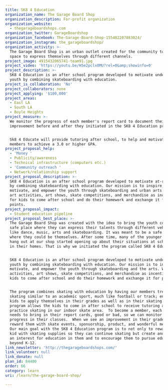 ```yaml
---
title: SK8 4 Education
organization_name: The Garage Board Shop
organization_description: For-profit organization
organization_website:
  - thegarageboardshops.com
organization_twitter: GarageBoardshop
organization_facebook: The-Garage-Board-Shop-155402207883024/
organization_instagram: the_garageboardshop/
organization_activity: >-
  The Garage Board Shop is an urban outlet created for the community to have a
  space to express themselves through different channels.
project_image: 4915432065741-team91.jpg
project_video: 'https://youtu.be/HSe2pclx0MU?rel=0&amp;showinfo=0'
project_description: >-
  SK8 4 Education is an after school program developed to motivate undeserved
  youth by combining skateboarding with education.
project_is_collaboration: 'No'
project_collaborators: none
project_applying: '$100,000'
project_areas:
  - East LA
  - South LA
  - Boyle Heights
project_measure: >-
  We monitor the progress of each member's report card to document their
  improvement before and after they initiated in the SK8 4 Education program. 


  Sk8 4 Educate will provide tutoring after school, to help and motivate our
  members to achieve a 3.0 or higher GPA.
project_proposal_help:
  - 'Money '
  - Publicity/awareness
  - Technical infrastructure (computers etc.)
  - 'Community outreach '
  - Network/relationship support
project_proposal_description: >-
  SK8 4 Education is an after school program developed to motivate at-risk youth
  by combining skateboarding with education. Our mission is to inspire,
  motivate, and empower the youth through skateboarding and urban arts. We use
  art activities, art shows, skate competitions, and merchandise as incentives
  for kids to come after school and do their homework and exchange it for
  points.
project_proposal_impact:
  - Student education pipeline
project_proposal_best_place: >-
  The Garage Board Shop was created with the idea to bring the youth community a
  safe place where they can express their talents through different vehicles,
  like dance, music, arts and skateboarding. It was meant to be a safe space
  where they could be themselves. After some time, many of the younger kids that
  hang out at our shop started opening up about their situations at school and
  in their homes. That is why we initiated the program called SK8 4 Education.


  SK8 4 Education is an after school program developed to motivate underserved
  youth by combining skateboarding with education. Our mission is to inspire,
  motivate, and empower the youth through skateboarding and the arts. We use art
  activities, art shows, skate competitions, and merchandise as incentives for
  kids to come after school and do their homework and exchange it for points. 


  The program combines skating with education by having our members treat
  skating similar to an academic sport, much like football or track; encouraging
  kids to apply themselves in their grades as well as in their skating.  The
  program allows the kids to come in after school to receive tutoring and,
  practice skating in our indoor skate area.  To become a member, each scholar
  needs to bring in their report cards, good or bad, so we can monitor the
  progress in their classes.  When we see an improvement in their grades, we
  reward them with skate events, sponsorship, product, and wonderful memories.
  Our main goal with the SK8 4 Education program is to not only to reward each
  kid with skating supplies so they can continue skating but create and motivate
  an interest for education in them and to encourage them to pursue education
  beyond K-12.
link_newsletter: 'http://thegarageboardshops.com/'
link_volunteer: null
link_donate: null
plan_id: 84400
order: 66
category: learn
uri: /learn/the-garage-board-shop/

---
```

